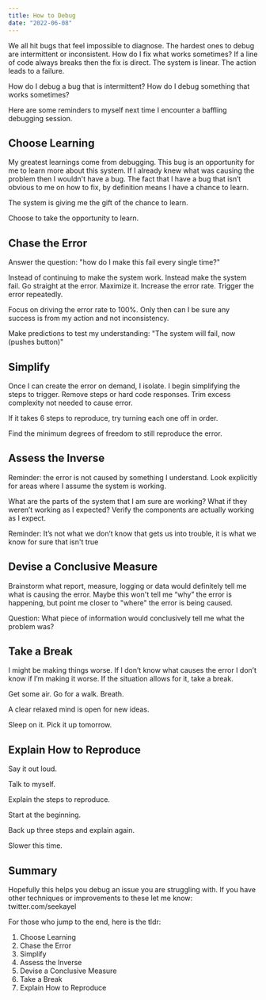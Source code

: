 ```yaml
---
title: How to Debug
date: "2022-06-08"
---
```


We all hit bugs that feel impossible to diagnose. The hardest ones to debug are intermittent or inconsistent. How do I fix what works sometimes? If a line of code always breaks then the fix is direct. The system is linear. The action leads to a failure.

How do I debug a bug that is intermittent? How do I debug something that works sometimes?

Here are some reminders to myself next time I encounter a baffling debugging session.

## Choose Learning

My greatest learnings come from debugging. This bug is an opportunity for me to learn more about this system. If I already knew what was causing the problem then I wouldn't have a bug. The fact that I have a bug that isn’t obvious to me on how to fix, by definition means I have a chance to learn.

The system is giving me the gift of the chance to learn.

Choose to take the opportunity to learn.


## Chase the Error

Answer the question: "how do I make this fail every single time?"

Instead of continuing to make the system work. Instead make the system fail. Go straight at the error. Maximize it. Increase the error rate. Trigger the error repeatedly.

Focus on driving the error rate to 100%. Only then can I be sure any success is from my action and not inconsistency.

Make predictions to test my understanding: "The system will fail, now (pushes button)"


## Simplify

Once I can create the error on demand, I isolate. I begin simplifying the steps to trigger. Remove steps or hard code responses. Trim excess complexity not needed to cause error.

If it takes 6 steps to reproduce, try turning each one off in order.

Find the minimum degrees of freedom to still reproduce the error.


## Assess the Inverse

Reminder: the error is not caused by something I understand. Look explicitly for areas where I assume the system is working.

What are the parts of the system that I am sure are working? What if they weren’t working as I expected? Verify the components are actually working as I expect.

Reminder: It’s not what we don’t know that gets us into trouble, it is what we know for sure that isn't true


## Devise a Conclusive Measure

Brainstorm what report, measure, logging or data would definitely tell me what is causing the error. Maybe this won't tell me “why” the error is happening, but point me closer to "where" the error is being caused.

Question: What piece of information would conclusively tell me what the problem was?


## Take a Break

I might be making things worse. If I don’t know what causes the error I don’t know if I’m making it worse. If the situation allows for it, take a break.

Get some air. Go for a walk. Breath.

A clear relaxed mind is open for new ideas.

Sleep on it. Pick it up tomorrow.

## Explain How to Reproduce

Say it out loud.

Talk to myself.

Explain the steps to reproduce.

Start at the beginning.

Back up three steps and explain again.

Slower this time.

## Summary

Hopefully this helps you debug an issue you are struggling with. If you have other techniques or improvements to these let me know: twitter.com/seekayel

For those who jump to the end, here is the tldr:

1. Choose Learning
1. Chase the Error
1. Simplify
1. Assess the Inverse
1. Devise a Conclusive Measure
1. Take a Break
1. Explain How to Reproduce
